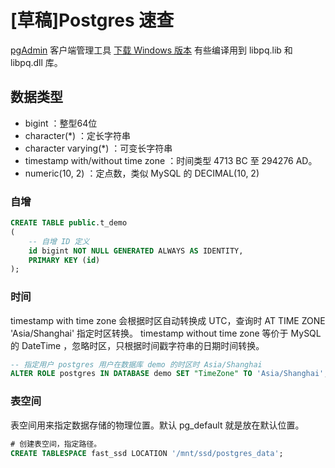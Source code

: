 # [草稿]Postgres 速查

[pgAdmin](https://www.pgadmin.org/) 客户端管理工具
[下载 Windows 版本](https://www.postgresql.org/download/windows/) 有些编译用到 libpq.lib 和 libpq.dll 库。

## 数据类型

- bigint ：整型64位
- character(*) ：定长字符串
- character varying(*) ：可变长字符串
- timestamp with/without time zone ：时间类型 4713 BC 至 294276 AD。
- numeric(10, 2) ：定点数，类似 MySQL 的 DECIMAL(10, 2) 

### 自增

```sql
CREATE TABLE public.t_demo
(
    -- 自增 ID 定义
    id bigint NOT NULL GENERATED ALWAYS AS IDENTITY,
    PRIMARY KEY (id)
);
```

### 时间

timestamp with time zone 会根据时区自动转换成 UTC，查询时 AT TIME ZONE 'Asia/Shanghai' 指定时区转换。
timestamp without time zone 等价于 MySQL 的 DateTime ，忽略时区，只根据时间戳字符串的日期时间转换。

```sql
-- 指定用户 postgres 用户在数据库 demo 的时区时 Asia/Shanghai
ALTER ROLE postgres IN DATABASE demo SET "TimeZone" TO 'Asia/Shanghai';
```

### 表空间

表空间用来指定数据存储的物理位置。默认 pg_default 就是放在默认位置。

```sql
# 创建表空间，指定路径。
CREATE TABLESPACE fast_ssd LOCATION '/mnt/ssd/postgres_data';
```